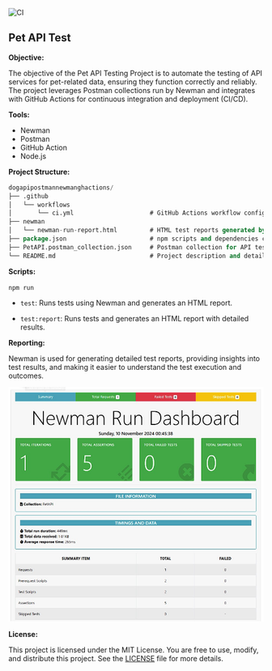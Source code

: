 ![CI](https://github.com/gadiim/DogAPIPostmanNewmanGhActions/actions/workflows/ci.yml/badge.svg)

## Pet API Test

**Objective:**  

The objective of the Pet API Testing Project is to automate the testing of API services for pet-related data, ensuring they function correctly and reliably. The project leverages Postman collections run by Newman and integrates with GitHub Actions for continuous integration and deployment (CI/CD).

**Tools:**  
- Newman
- Postman
- GitHub Action
- Node.js

**Project Structure:**

```sql
dogapipostmannewmanghactions/
├── .github
│   └── workflows
│       └── ci.yml                     # GitHub Actions workflow configuration
├── newman
│   └── newman-run-report.html         # HTML test reports generated by Newman
├── package.json                       # npm scripts and dependencies configuration
├── PetAPI.postman_collection.json     # Postman collection for API testing
└── README.md                          # Project description and details
```

**Scripts:** 

`npm run`

- `test`: Runs tests using Newman and generates an HTML report.

- `test:report`: Runs tests and generates an HTML report with detailed results.

**Reporting:**

Newman is used for generating detailed test reports, providing insights into test results, and making it easier to understand the test execution and outcomes.

<img src=".images/newman_report_overview.jpg"/>

**License:**

This project is licensed under the MIT License. You are free to use, modify, and distribute this project. See the [LICENSE](./LICENSE.txt) file for more details.